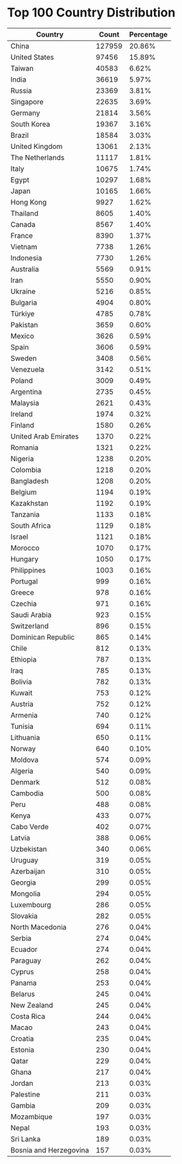 # Top 100 Country Distribution
| Country | Count | Percentage |
|----|----|----|
| China | 127959 | 20.86% |
| United States | 97456 | 15.89% |
| Taiwan | 40583 | 6.62% |
| India | 36619 | 5.97% |
| Russia | 23369 | 3.81% |
| Singapore | 22635 | 3.69% |
| Germany | 21814 | 3.56% |
| South Korea | 19367 | 3.16% |
| Brazil | 18584 | 3.03% |
| United Kingdom | 13061 | 2.13% |
| The Netherlands | 11117 | 1.81% |
| Italy | 10675 | 1.74% |
| Egypt | 10297 | 1.68% |
| Japan | 10165 | 1.66% |
| Hong Kong | 9927 | 1.62% |
| Thailand | 8605 | 1.40% |
| Canada | 8567 | 1.40% |
| France | 8390 | 1.37% |
| Vietnam | 7738 | 1.26% |
| Indonesia | 7730 | 1.26% |
| Australia | 5569 | 0.91% |
| Iran | 5550 | 0.90% |
| Ukraine | 5216 | 0.85% |
| Bulgaria | 4904 | 0.80% |
| Türkiye | 4785 | 0.78% |
| Pakistan | 3659 | 0.60% |
| Mexico | 3626 | 0.59% |
| Spain | 3606 | 0.59% |
| Sweden | 3408 | 0.56% |
| Venezuela | 3142 | 0.51% |
| Poland | 3009 | 0.49% |
| Argentina | 2735 | 0.45% |
| Malaysia | 2621 | 0.43% |
| Ireland | 1974 | 0.32% |
| Finland | 1580 | 0.26% |
| United Arab Emirates | 1370 | 0.22% |
| Romania | 1321 | 0.22% |
| Nigeria | 1238 | 0.20% |
| Colombia | 1218 | 0.20% |
| Bangladesh | 1208 | 0.20% |
| Belgium | 1194 | 0.19% |
| Kazakhstan | 1192 | 0.19% |
| Tanzania | 1133 | 0.18% |
| South Africa | 1129 | 0.18% |
| Israel | 1121 | 0.18% |
| Morocco | 1070 | 0.17% |
| Hungary | 1050 | 0.17% |
| Philippines | 1003 | 0.16% |
| Portugal | 999 | 0.16% |
| Greece | 978 | 0.16% |
| Czechia | 971 | 0.16% |
| Saudi Arabia | 923 | 0.15% |
| Switzerland | 896 | 0.15% |
| Dominican Republic | 865 | 0.14% |
| Chile | 812 | 0.13% |
| Ethiopia | 787 | 0.13% |
| Iraq | 785 | 0.13% |
| Bolivia | 782 | 0.13% |
| Kuwait | 753 | 0.12% |
| Austria | 752 | 0.12% |
| Armenia | 740 | 0.12% |
| Tunisia | 694 | 0.11% |
| Lithuania | 650 | 0.11% |
| Norway | 640 | 0.10% |
| Moldova | 574 | 0.09% |
| Algeria | 540 | 0.09% |
| Denmark | 512 | 0.08% |
| Cambodia | 500 | 0.08% |
| Peru | 488 | 0.08% |
| Kenya | 433 | 0.07% |
| Cabo Verde | 402 | 0.07% |
| Latvia | 388 | 0.06% |
| Uzbekistan | 340 | 0.06% |
| Uruguay | 319 | 0.05% |
| Azerbaijan | 310 | 0.05% |
| Georgia | 299 | 0.05% |
| Mongolia | 294 | 0.05% |
| Luxembourg | 286 | 0.05% |
| Slovakia | 282 | 0.05% |
| North Macedonia | 276 | 0.04% |
| Serbia | 274 | 0.04% |
| Ecuador | 274 | 0.04% |
| Paraguay | 262 | 0.04% |
| Cyprus | 258 | 0.04% |
| Panama | 253 | 0.04% |
| Belarus | 245 | 0.04% |
| New Zealand | 245 | 0.04% |
| Costa Rica | 244 | 0.04% |
| Macao | 243 | 0.04% |
| Croatia | 235 | 0.04% |
| Estonia | 230 | 0.04% |
| Qatar | 229 | 0.04% |
| Ghana | 217 | 0.04% |
| Jordan | 213 | 0.03% |
| Palestine | 211 | 0.03% |
| Gambia | 209 | 0.03% |
| Mozambique | 197 | 0.03% |
| Nepal | 193 | 0.03% |
| Sri Lanka | 189 | 0.03% |
| Bosnia and Herzegovina | 157 | 0.03% |
